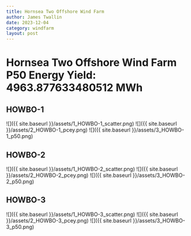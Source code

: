 ```yaml
---
title: Hornsea Two Offshore Wind Farm
author: James Twallin
date: 2023-12-04
category: windfarm
layout: post
---
```

# Hornsea Two Offshore Wind Farm P50 Energy Yield: 4963.877633480512 MWh

HOWBO-1
-------------
![]({{ site.baseurl }}/assets/1_HOWBO-1_scatter.png)
![]({{ site.baseurl }}/assets/2_HOWBO-1_pcey.png)
![]({{ site.baseurl }}/assets/3_HOWBO-1_p50.png)

HOWBO-2
-------------
![]({{ site.baseurl }}/assets/1_HOWBO-2_scatter.png)
![]({{ site.baseurl }}/assets/2_HOWBO-2_pcey.png)
![]({{ site.baseurl }}/assets/3_HOWBO-2_p50.png)

HOWBO-3
-------------
![]({{ site.baseurl }}/assets/1_HOWBO-3_scatter.png)
![]({{ site.baseurl }}/assets/2_HOWBO-3_pcey.png)
![]({{ site.baseurl }}/assets/3_HOWBO-3_p50.png)

